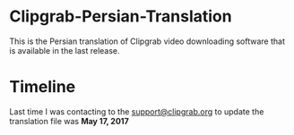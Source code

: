 # Clipgrab-Persian-Translation
This is the Persian translation of Clipgrab video downloading software that is available in the last release.

# Timeline
Last time I was contacting to the support@clipgrab.org to update the translation file was <strong>May 17, 2017</strong>

